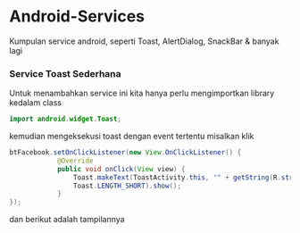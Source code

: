 # Android-Services
Kumpulan service android, seperti Toast, AlertDialog, SnackBar &amp; banyak lagi

### Service Toast Sederhana
Untuk menambahkan service ini kita hanya perlu mengimportkan library kedalam class

```.java
import android.widget.Toast;
```

kemudian mengeksekusi toast dengan event tertentu misalkan klik
```.java
btFacebook.setOnClickListener(new View.OnClickListener() {
            @Override
            public void onClick(View view) {
                Toast.makeText(ToastActivity.this, "" + getString(R.string.url_facebook), 
                Toast.LENGTH_SHORT).show();
            }
});
```

dan berikut adalah tampilannya

